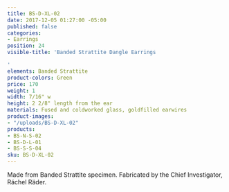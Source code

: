 ```yaml
---
title: BS-D-XL-02
date: 2017-12-05 01:27:00 -05:00
published: false
categories:
- Earrings
position: 24
visible-title: 'Banded Strattite Dangle Earrings

'
elements: Banded Strattite
product-colors: Green
price: 170
weight: 1
width: 7/16" w
height: 2 2/8" length from the ear
materials: Fused and coldworked glass, goldfilled earwires
product-images:
- "/uploads/BS-D-XL-02"
products:
- BS-N-S-02
- BS-D-L-01
- BS-S-S-04
sku: BS-D-XL-02
---
```


Made from Banded Strattite specimen. Fabricated by the Chief Investigator, Ráchel Räder.


